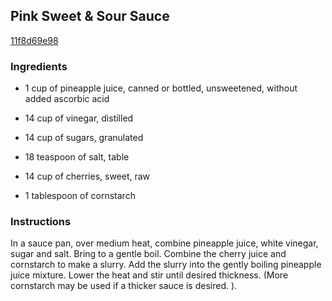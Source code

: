 ## Pink Sweet & Sour Sauce

[11f8d69e98](http://www.food.com/recipe/pink-sweet-sour-sauce-392563)

### Ingredients

 - 1 cup of pineapple juice, canned or bottled, unsweetened, without added ascorbic acid

 - 14 cup of vinegar, distilled

 - 14 cup of sugars, granulated

 - 18 teaspoon of salt, table

 - 14 cup of cherries, sweet, raw

 - 1 tablespoon of cornstarch

### Instructions

In a sauce pan, over medium heat, combine pineapple juice, white vinegar, sugar and salt. Bring to a gentle boil. Combine the cherry juice and cornstarch to make a slurry. Add the slurry into the gently boiling pineapple juice mixture. Lower the heat and stir until desired thickness. (More cornstarch may be used if a thicker sauce is desired. ).
